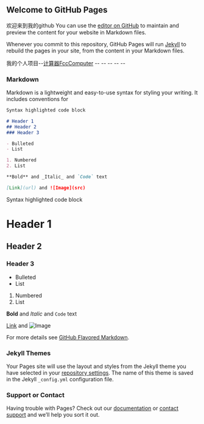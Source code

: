 ## Welcome to GitHub Pages
欢迎来到我的github
You can use the [editor on GitHub](https://github.com/JYCao/jycao.github.com/edit/master/index.md) to maintain and preview the content for your website in Markdown files.

Whenever you commit to this repository, GitHub Pages will run [Jekyll](https://jekyllrb.com/) to rebuild the pages in your site, from the content in your Markdown files.

我的个人项目--[计算器FccComputer](https://jycao.github.io/FccComputer/)
--[](file:///C:/Users/Administrator/Desktop/%E9%A1%B9%E7%9B%AE/%E7%AC%AC%E4%B8%80%E4%B8%AA%E9%A1%B9%E7%9B%AE%EF%BC%9A%E8%87%B4%E6%95%AC%E9%A1%B5.html)
--[]()
--[]()
--[]()
--[]()
### Markdown

Markdown is a lightweight and easy-to-use syntax for styling your writing. It includes conventions for

```markdown
Syntax highlighted code block

# Header 1
## Header 2
### Header 3

- Bulleted
- List

1. Numbered
2. List

**Bold** and _Italic_ and `Code` text

[Link](url) and ![Image](src)
```

Syntax highlighted code block

# Header 1
## Header 2
### Header 3

- Bulleted
- List

1. Numbered
2. List

**Bold** and _Italic_ and `Code` text

[Link](url) and ![Image](src)

For more details see [GitHub Flavored Markdown](https://guides.github.com/features/mastering-markdown/).

### Jekyll Themes

Your Pages site will use the layout and styles from the Jekyll theme you have selected in your [repository settings](https://github.com/JYCao/jycao.github.com/settings). The name of this theme is saved in the Jekyll `_config.yml` configuration file.

### Support or Contact

Having trouble with Pages? Check out our [documentation](https://help.github.com/categories/github-pages-basics/) or [contact support](https://github.com/contact) and we’ll help you sort it out.
